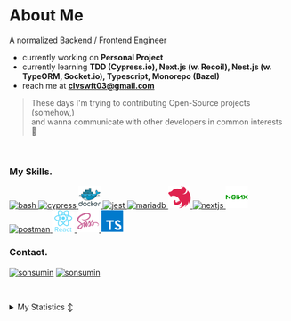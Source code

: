 # About Me

A normalized Backend / Frontend Engineer

- currently working on **Personal Project**
- currently learning **TDD (Cypress.io), Next.js (w. Recoil), Nest.js (w. TypeORM, Socket.io), Typescript, Monorepo (Bazel)**
- reach me at **clvswft03@gmail.com**

> These days I'm trying to contributing Open-Source projects (somehow,)\
> and wanna communicate with other developers in common interests 💬

&nbsp;

<h3 align="left">My Skills.</h3>
<p align="left"> <a href="https://www.gnu.org/software/bash/" target="_blank" rel="noreferrer"> <img src="https://www.vectorlogo.zone/logos/gnu_bash/gnu_bash-icon.svg" alt="bash" width="40" height="40"/> </a> <a href="https://www.cypress.io" target="_blank" rel="noreferrer"> <img src="https://raw.githubusercontent.com/simple-icons/simple-icons/6e46ec1fc23b60c8fd0d2f2ff46db82e16dbd75f/icons/cypress.svg" alt="cypress" width="40" height="40"/> </a> <a href="https://www.docker.com/" target="_blank" rel="noreferrer"> <img src="https://raw.githubusercontent.com/devicons/devicon/master/icons/docker/docker-original-wordmark.svg" alt="docker" width="40" height="40"/> </a> <a href="https://jestjs.io" target="_blank" rel="noreferrer"> <img src="https://www.vectorlogo.zone/logos/jestjsio/jestjsio-icon.svg" alt="jest" width="40" height="40"/> </a> <a href="https://mariadb.org/" target="_blank" rel="noreferrer"> <img src="https://www.vectorlogo.zone/logos/mariadb/mariadb-icon.svg" alt="mariadb" width="40" height="40"/> </a> <a href="https://nestjs.com/" target="_blank" rel="noreferrer"> <img src="https://raw.githubusercontent.com/devicons/devicon/master/icons/nestjs/nestjs-plain.svg" alt="nestjs" width="40" height="40"/> </a> <a href="https://nextjs.org/" target="_blank" rel="noreferrer"> <img src="https://cdn.worldvectorlogo.com/logos/nextjs-2.svg" alt="nextjs" width="40" height="40"/> </a> <a href="https://www.nginx.com" target="_blank" rel="noreferrer"> <img src="https://raw.githubusercontent.com/devicons/devicon/master/icons/nginx/nginx-original.svg" alt="nginx" width="40" height="40"/> </a> <a href="https://postman.com" target="_blank" rel="noreferrer"> <img src="https://www.vectorlogo.zone/logos/getpostman/getpostman-icon.svg" alt="postman" width="40" height="40"/> </a> <a href="https://reactjs.org/" target="_blank" rel="noreferrer"> <img src="https://raw.githubusercontent.com/devicons/devicon/master/icons/react/react-original-wordmark.svg" alt="react" width="40" height="40"/> </a> <a href="https://sass-lang.com" target="_blank" rel="noreferrer"> <img src="https://raw.githubusercontent.com/devicons/devicon/master/icons/sass/sass-original.svg" alt="sass" width="40" height="40"/> </a> <a href="https://www.typescriptlang.org/" target="_blank" rel="noreferrer"> <img src="https://raw.githubusercontent.com/devicons/devicon/master/icons/typescript/typescript-original.svg" alt="typescript" width="40" height="40"/> </a> </p>

<h3 align="left">Contact.</h3>
<p align="left"> <a href="https://linkedin.com/in/sonsumin" target="blank"><img align="center" src="https://raw.githubusercontent.com/rahuldkjain/github-profile-readme-generator/master/src/images/icons/Social/github.svg" alt="sonsumin" height="30" width="40" /></a> <a href="https://linkedin.com/in/sonsumin" target="blank"><img align="center" src="https://raw.githubusercontent.com/rahuldkjain/github-profile-readme-generator/master/src/images/icons/Social/linked-in-alt.svg" alt="sonsumin" height="30" width="40" /></a>
</p>

&nbsp;

<details>
 <summary>My Statistics ↕️</summary>

<!--START_SECTION:waka-->
![Code Time](http://img.shields.io/badge/Code%20Time-1%2C829%20hrs%2015%20mins-blue)

![Profile Views](http://img.shields.io/badge/Profile%20Views-1-blue)

**🐱 My GitHub Data** 

> 📦 12.9 MB Used in GitHub's Storage 
 > 
> 🏆 329 Contributions in the Year 2024
 > 
> 💼 Opted to Hire
 > 
> 📜 545 Public Repositories 
 > 
> 🔑 153 Private Repositories 
 > 
**I'm a Night 🦉** 

```text
🌞 Morning                3393 commits        ██░░░░░░░░░░░░░░░░░░░░░░░   07.42 % 
🌆 Daytime                16235 commits       █████████░░░░░░░░░░░░░░░░   35.48 % 
🌃 Evening                16967 commits       █████████░░░░░░░░░░░░░░░░   37.08 % 
🌙 Night                  9157 commits        █████░░░░░░░░░░░░░░░░░░░░   20.01 % 
```
📅 **I'm Most Productive on Monday** 

```text
Monday                   8422 commits        █████░░░░░░░░░░░░░░░░░░░░   18.41 % 
Tuesday                  7858 commits        ████░░░░░░░░░░░░░░░░░░░░░   17.18 % 
Wednesday                6829 commits        ████░░░░░░░░░░░░░░░░░░░░░   14.93 % 
Thursday                 6901 commits        ████░░░░░░░░░░░░░░░░░░░░░   15.08 % 
Friday                   6965 commits        ████░░░░░░░░░░░░░░░░░░░░░   15.22 % 
Saturday                 4069 commits        ██░░░░░░░░░░░░░░░░░░░░░░░   08.89 % 
Sunday                   4708 commits        ███░░░░░░░░░░░░░░░░░░░░░░   10.29 % 
```


📊 **This Week I Spent My Time On** 

```text
🕑︎ Time Zone: Asia/Seoul

💬 Programming Languages: 
Nix                      1 hr 58 mins        ██████████████████████░░░   89.25 % 
Other                    3 mins              █░░░░░░░░░░░░░░░░░░░░░░░░   02.90 % 
Bash                     3 mins              █░░░░░░░░░░░░░░░░░░░░░░░░   02.73 % 
Makefile                 3 mins              █░░░░░░░░░░░░░░░░░░░░░░░░   02.47 % 
sh                       1 min               ░░░░░░░░░░░░░░░░░░░░░░░░░   01.16 % 

🔥 Editors: 
Neovim                   2 hrs 12 mins       █████████████████████████   100.00 % 

💻 Operating System: 
Mac                      2 hrs 12 mins       █████████████████████████   100.00 % 
```

**I Mostly Code in TypeScript** 

```text
TypeScript               28 repos            █████░░░░░░░░░░░░░░░░░░░░   20.00 % 
Python                   27 repos            █████░░░░░░░░░░░░░░░░░░░░   19.29 % 
Shell                    13 repos            ██░░░░░░░░░░░░░░░░░░░░░░░   09.29 % 
Nix                      6 repos             █░░░░░░░░░░░░░░░░░░░░░░░░   04.29 % 
Lua                      2 repos             ░░░░░░░░░░░░░░░░░░░░░░░░░   01.43 % 
```



**Timeline**

![Lines of Code chart](https://raw.githubusercontent.com/testfailed/testfailed/main/assets/bar_graph.png)


 Last Updated on 08/06/2024 16:45:48 UTC
<!--END_SECTION:waka-->
</details>
